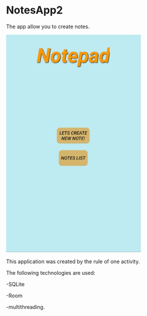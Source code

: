 # NotesApp2
The app allow you to create notes.

![alt text](Notepad1.jpg "Основной экран")


This application was created by the rule of one activity.



The following technologies are used:


-SQLite

-Room

-multithreading.

